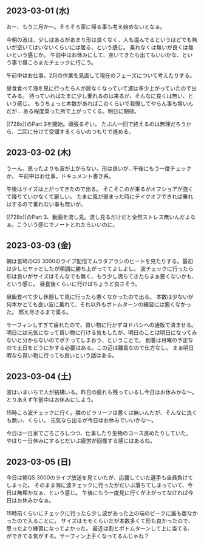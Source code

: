 ## 2023-03-01 (水)

おー、もう三月か〜。そろそろ家に帰る事も考え始めないとなぁ。

今朝の波は、少しはあるがあまり形は良くなく、人も混んでるというほどでも無いが空いてはいないくらいには居る、という感じ。
乗れなくは無いが良くは無いという感じか。
午前中はお休みにして、空いてきたら出てもいいかな、という事で昼ころまたチェックに行こう。

午前中はお仕事。2月の作業を見直して現在のフェーズについて考えたりする。

昼食食べて海を見に行ったら人が居なくなっていて波は多少上がっていたので出てみる。
待っていればたまに少し乗れるのは来るが、そんなに良くは無い、という感じ。
もうちょっと本数があればこのくらいで我慢してやらん事も無いんだが…
ある程度乗った所で上がってくる。明日に期待。

[[728x]]のPart 3を開始。頑張るぞい。
たぶん一回で終えるのは無理だろうから、二回に分けて受講するくらいのつもりで進める。

## 2023-03-02 (木)

うーん、思ったよりも波が上がらない。形は良いが…午後にもう一度チェックか。
午前中はお仕事。ドキュメント書き系。

午後はサイズは上がってきたので出る。
そこそこのが来るがオフショアが強くて降りていかなくて厳しい。
たまに風が弱まった時にテイクオフできれば乗れはするので乗れない事も無いが。

[[728x]]のPart 3、動画を流し見。流し見るだけだと全然ストレス無いんだよなぁ。こういう感じでノートとれたらいいのに。

## 2023-03-03 (金)

朝は宮崎のQS 3000のライブ配信でムラタアラシのヒートを見たりする。最初は少しヒヤッとしたが順調に勝ち上がっててよしよし。
波チェックに行ったら形は良いがサイズはそんなでも無く、もう少し満ちてきたらまぁ悪くないかも、という感じ。
昼食後くらいに行けばちょうど良さそう。

昼飯食べて少し休憩して見に行ったら悪くなかったので出る。
本数は少ないが何本かとても良い波に乗れて、それ以外もボトムターンの練習には悪くなかった。
燃え尽きるまで乗る。

サーフィンしすぎて疲れたので、買い物に行かずヨドバシへの通販で済ませる。
明日には元気になって買い物に行ける気もしたが、明日のことは明日になってみないと分からないのでポチってしまおう、ということで。
到着は月曜の予定なので土日をどうにかする必要はある。この辺は離島なので仕方なし。
まぁ明日暇なら買い物に行っても良いという話はある。

## 2023-03-04 (土)

波はいまいちで人が結構いる。昨日の疲れも残っているし今日はお休みかな〜。
とりあえず午前中はお休みにしよう。

15時ころ波チェックに行く。隣のビラリーフは悪くは無いんだが、そんなに良くも無い、くらい。
元気なら出るが今日はお休みでいいかな〜。

今日は一日家でごろごろしつつ、仕事したり生物のコース進めたりしていた。
やはり一日休みにするとだいぶ疲労が回復する感じはあるね。

## 2023-03-05 (日)

今日は朝QS 3000のライブ放送を見ていたが、応援していた選手も全員負けてしまった。
そのまま海に波チェックに行ったがだいぶ落ちてしまっていて、今日は無理かなぁ、という感じ。
午後にもう一度見に行くが上がってなければ今日はお休みかなぁ。

15時前くらいにチェックに行ったら少し波があった上の端のピークに誰も居なかったので入ることに。
サイズはモモくらいだが本数多くて形も良かったので、思ったより練習になってよかった。
最近は割とボトムターンして上に当てる、ができてる気がする。サーフィン上手くなってるんじゃね？